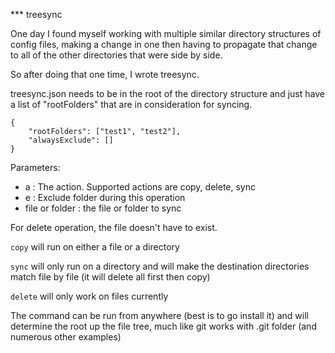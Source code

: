 *** treesync

One day I found myself working with multiple similar directory structures of config files, making a change in one then having to propagate that change to all of the other directories that were side by side.

So after doing that one time, I wrote treesync.

treesync.json needs to be in the root of the directory structure and just have a list of "rootFolders" that are in consideration for syncing.

```
{
    "rootFolders": ["test1", "test2"],
    "alwaysExclude": []
}
```

Parameters:
 - a :  The action. Supported actions are copy, delete, sync
 - e : Exclude folder during this operation
 - file or folder : the file or folder to sync

For delete operation, the file doesn't have to exist.

`copy` will run on either a file or a directory

`sync` will only run on a directory and will make the destination directories match file by file (it will delete all first then copy)

`delete` will only work on files currently

The command can be run from anywhere (best is to go install it) and will determine the root up the file tree, much like git works with .git folder (and numerous other examples)
